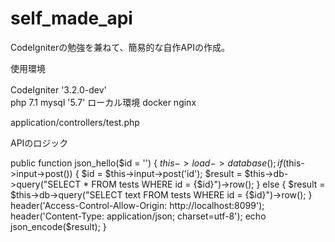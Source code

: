 # self_made_api

CodeIgniterの勉強を兼ねて、簡易的な自作APIの作成。

使用環境

CodeIgniter '3.2.0-dev'　<br>
php 7.1
mysql '5.7'
ローカル環境
docker nginx


application/controllers/test.php

APIのロジック

 public function json_hello($id = '')
    {
        $this->load->database();
        if($this->input->post()) {
            $id = $this->input->post('id');
            $result = $this->db->query("SELECT * FROM tests WHERE id = {$id}")->row();
        } else {
            $result = $this->db->query("SELECT text FROM tests WHERE id = {$id}")->row();
        }
        header('Access-Control-Allow-Origin: http://localhost:8099');
        header('Content-Type: application/json; charset=utf-8');
        echo json_encode($result);
    }
    
